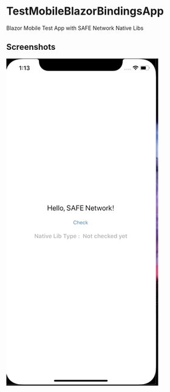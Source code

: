 # TestMobileBlazorBindingsApp
 Blazor Mobile Test App with SAFE Network Native Libs

## Screenshots

<img alt="Home" src="testnativelib.gif" width="400"/>